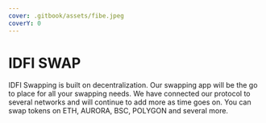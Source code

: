 ```yaml
---
cover: .gitbook/assets/fibe.jpeg
coverY: 0
---
```


# IDFI SWAP

IDFI Swapping is built on decentralization. Our swapping app will be the go to place for all your swapping needs. We have connected our protocol to several networks and will continue to add more as time goes on. You can swap tokens on ETH, AURORA, BSC, POLYGON and several more.
